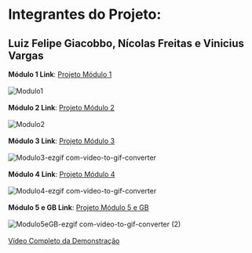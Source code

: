 # Integrantes do Projeto: 
## Luiz Felipe Giacobbo, Nícolas Freitas e Vinicius Vargas

**Módulo 1 Link**: [Projeto Módulo 1](https://github.com/nicofrohlich/AtividadesCG/tree/main/M%C3%B3dulo%201)
\
\
![Modulo1](https://github.com/user-attachments/assets/5780c18d-7c93-4884-98be-34120b14ae1c)
\
\
**Módulo 2 Link**: [Projeto Módulo 2](https://github.com/nicofrohlich/AtividadesCG/tree/main/M%C3%B3dulo%202)
\
\
![Modulo2](https://github.com/user-attachments/assets/04c620dd-7ae8-42f7-8c2b-b726309c393e)
\
\
**Módulo 3 Link**: [Projeto Módulo 3](https://github.com/nicofrohlich/AtividadesCG/tree/main/M%C3%B3dulo%203)
\
\
![Modulo3-ezgif com-video-to-gif-converter](https://github.com/user-attachments/assets/24e21a71-4d4b-4c8a-8241-fc2cc3fa0d40)
\
\
**Módulo 4 Link**: [Projeto Módulo 4](https://github.com/nicofrohlich/AtividadesCG/tree/main/M%C3%B3dulo%204)
\
\
![Modulo4-ezgif com-video-to-gif-converter](https://github.com/user-attachments/assets/be615470-f5f4-4df9-b2bd-e55ef2a91c73)
\
\
**Módulo 5 e GB Link**: [Projeto Módulo 5 e GB](https://github.com/nicofrohlich/AtividadesCG/tree/main/M%C3%B3dulo%205)
\
\
![Modulo5eGB-ezgif com-video-to-gif-converter (2)](https://github.com/user-attachments/assets/66461f9e-15ac-400d-8886-6a219d0433b4)
\
\
[Vídeo Completo da Demonstração](https://github.com/nicofrohlich/AtividadesCG/blob/main/M%C3%B3dulo%205/Modulo%205%20e%20GB.mp4)



